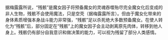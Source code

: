 据梅露露所说，“残骸”是魔女因子将预备魔女的灵魂吞噬殆尽完全魔女化后变成的非人生物，残骸不会使用魔法，只是空壳（据梅露露所言）。但由于魔女化带来的身体素质增强本身战斗能力非常强，“残骸”足以杀死绝大多数预备魔女。在使人转化为“残骸”后，部分固定在“残骸”上的魔女因子会主动剥离原先肉体，转移到他人身上。残骸仍有部分自我意识和做决策的能力，可以视为残留了部分人类感情。